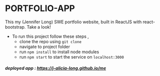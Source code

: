 # PORTFOLIO-APP

This my (Jennifer Long) SWE portfolio website, built in ReactJS with react-bootstrap. Take a look!

- To run this project follow these steps ,
  - clone the repo using `git clone`
  - navigate to project folder
  - run `npm install` to install node modules
  - run `npm start` to start the service on `localhost:3000`

##### deployed app : https://j-alicia-long.github.io/me
